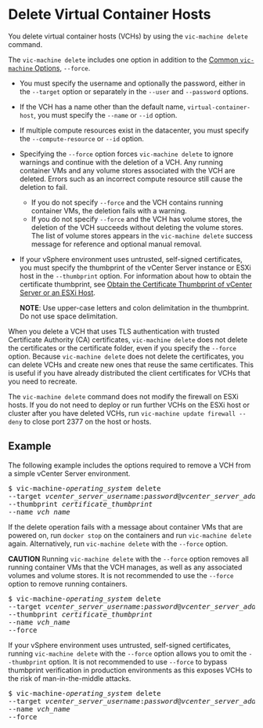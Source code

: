 # Delete Virtual Container Hosts #

You delete virtual container hosts (VCHs) by using the `vic-machine delete` command.

The `vic-machine delete` includes one option in addition to the [Common `vic-machine` Options](common_vic_options.md), `--force`.

- You must specify the username and optionally the password, either in the `--target` option or separately in the `--user` and `--password` options. 
- If the VCH has a name other than the default name, `virtual-container-host`, you must specify the `--name` or `--id` option. 
- If multiple compute resources exist in the datacenter, you must specify the `--compute-resource` or `--id` option.
- Specifying the `--force` option forces `vic-machine delete` to ignore warnings and continue with the deletion of a VCH. Any running container VMs and any volume stores associated with the VCH are deleted. Errors such as an incorrect compute resource still cause the deletion to fail. 

  - If you do not specify `--force` and the VCH contains running container VMs, the deletion fails with a warning. 
  - If you do not specify `--force` and the VCH has volume stores, the deletion of the VCH succeeds without deleting the volume stores. The list of volume stores appears in the `vic-machine delete` success message for reference and optional manual removal.
- If your vSphere environment uses untrusted, self-signed certificates, you must specify the thumbprint of the vCenter Server instance or ESXi host in the `--thumbprint` option. For information about how to obtain the certificate thumbprint, see [Obtain the Certificate Thumbprint of vCenter Server or an ESXi Host](obtain_thumbprint.md). 

     **NOTE**: Use upper-case letters and colon delimitation in the thumbprint. Do not use space delimitation.

When you delete a VCH that uses TLS authentication with trusted Certificate Authority (CA) certificates, `vic-machine delete` does not delete the certificates or the certificate folder, even if you specify the `--force` option. Because `vic-machine delete` does not delete the certificates, you can delete VCHs and create new ones that reuse the same certificates. This is useful if you have already distributed the client certificates for VCHs that you need to recreate.

The `vic-machine delete` command does not modify the firewall on ESXi hosts. If you do not need to deploy or run further VCHs on the ESXi host or cluster after you have deleted VCHs, run `vic-machine update firewall --deny` to close port 2377 on the host or hosts. 

## Example ##

The following example includes the options required to remove a VCH from a simple vCenter Server environment. 

  <pre>$ vic-machine-<i>operating_system</i> delete
--target <i>vcenter_server_username</i>:<i>password</i>@<i>vcenter_server_address</i>
--thumbprint <i>certificate_thumbprint</i>
--name <i>vch_name</i></pre>

If the delete operation fails with a message about container VMs that are powered on, run `docker stop` on the containers and run `vic-machine delete` again. Alternatively, run `vic-machine delete` with the `--force` option.

**CAUTION** Running `vic-machine delete` with the `--force` option removes all running container VMs that the VCH manages, as well as any associated volumes and volume stores. It is not recommended to use the `--force` option to remove running containers.

<pre>$ vic-machine-<i>operating_system</i> delete
--target <i>vcenter_server_username</i>:<i>password</i>@<i>vcenter_server_address</i>
--thumbprint <i>certificate_thumbprint</i>
--name <i>vch_name</i>
--force</pre>

If your vSphere environment uses untrusted, self-signed certificates, running `vic-machine delete` with the `--force` option allows you to omit the `--thumbprint` option.  It is not recommended to use `--force` to bypass thumbprint verification in production environments as this exposes VCHs to the risk of man-in-the-middle attacks.

<pre>$ vic-machine-<i>operating_system</i> delete
--target <i>vcenter_server_username</i>:<i>password</i>@<i>vcenter_server_address</i>
--name <i>vch_name</i></i>
--force</pre>